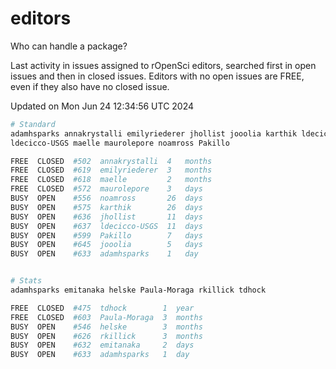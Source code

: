 # editors

Who can handle a package?

Last activity in issues assigned to rOpenSci editors, searched first in open
issues and then in closed issues. Editors with no open issues are FREE, even if
they also have no closed issue.


Updated on Mon Jun 24 12:34:56 UTC 2024

```bash
# Standard
adamhsparks annakrystalli emilyriederer jhollist jooolia karthik ldecicco
ldecicco-USGS maelle maurolepore noamross Pakillo

FREE  CLOSED  #502  annakrystalli  4   months
FREE  CLOSED  #619  emilyriederer  3   months
FREE  CLOSED  #618  maelle         2   months
FREE  CLOSED  #572  maurolepore    3   days
BUSY  OPEN    #556  noamross       26  days
BUSY  OPEN    #575  karthik        26  days
BUSY  OPEN    #636  jhollist       11  days
BUSY  OPEN    #637  ldecicco-USGS  11  days
BUSY  OPEN    #599  Pakillo        7   days
BUSY  OPEN    #645  jooolia        5   days
BUSY  OPEN    #633  adamhsparks    1   day


# Stats
adamhsparks emitanaka helske Paula-Moraga rkillick tdhock

FREE  CLOSED  #475  tdhock        1  year
FREE  CLOSED  #603  Paula-Moraga  3  months
BUSY  OPEN    #546  helske        3  months
BUSY  OPEN    #626  rkillick      3  months
BUSY  OPEN    #632  emitanaka     2  days
BUSY  OPEN    #633  adamhsparks   1  day
```
